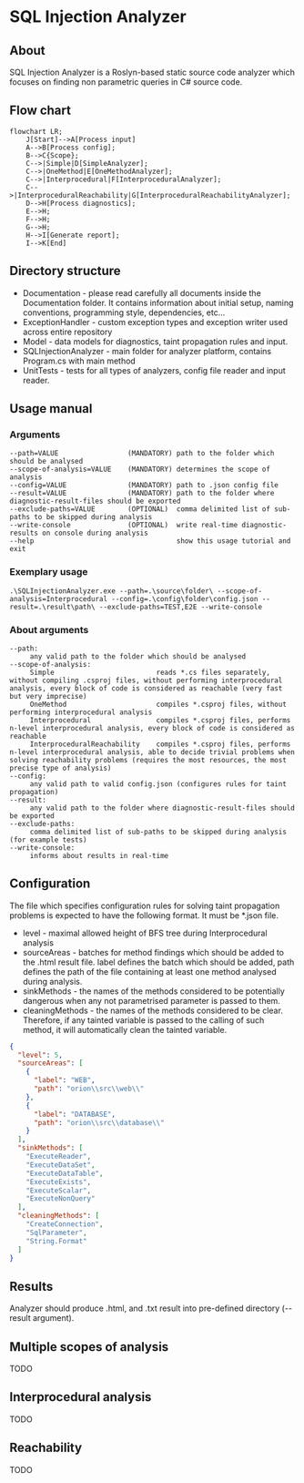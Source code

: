 # SQL Injection Analyzer
## About
SQL Injection Analyzer is a Roslyn-based static source code analyzer which focuses on finding non parametric queries in C# source code.


## Flow chart
```mermaid
flowchart LR;
    J[Start]-->A[Process input]
    A-->B[Process config];
    B-->C{Scope};
    C-->|Simple|D[SimpleAnalyzer];
    C-->|OneMethod|E[OneMethodAnalyzer];
    C-->|Interprocedural|F[InterproceduralAnalyzer];
    C-->|InterproceduralReachability|G[InterproceduralReachabilityAnalyzer];
    D-->H[Process diagnostics];
    E-->H;
    F-->H;
    G-->H;
    H-->I[Generate report];
    I-->K[End]
```

## Directory structure
- Documentation - please read carefully all documents inside the Documentation folder. It contains information about initial setup, naming conventions, programming style, dependencies, etc... 
- ExceptionHandler - custom exception types and exception writer used across entire repository
- Model - data models for diagnostics, taint propagation rules and input.
- SQLInjectionAnalyzer - main folder for analyzer platform, contains Program.cs with main method
- UnitTests - tests for all types of analyzers, config file reader and input reader.

## Usage manual
### Arguments
```
--path=VALUE                 (MANDATORY) path to the folder which should be analysed
--scope-of-analysis=VALUE    (MANDATORY) determines the scope of analysis
--config=VALUE               (MANDATORY) path to .json config file
--result=VALUE               (MANDATORY) path to the folder where diagnostic-result-files should be exported
--exclude-paths=VALUE        (OPTIONAL)  comma delimited list of sub-paths to be skipped during analysis
--write-console              (OPTIONAL)  write real-time diagnostic-results on console during analysis
--help                                   show this usage tutorial and exit
```
### Exemplary usage
``` shell
.\SQLInjectionAnalyzer.exe --path=.\source\folder\ --scope-of-analysis=Interprocedural --config=.\config\folder\config.json --result=.\result\path\ --exclude-paths=TEST,E2E --write-console
```
### About arguments
```
--path:
     any valid path to the folder which should be analysed
--scope-of-analysis:
     Simple                         reads *.cs files separately, without compiling .csproj files, without performing interprocedural analysis, every block of code is considered as reachable (very fast but very imprecise)
     OneMethod                      compiles *.csproj files, without performing interprocedural analysis
     Interprocedural                compiles *.csproj files, performs n-level interprocedural analysis, every block of code is considered as reachable
     InterproceduralReachability    compiles *.csproj files, performs n-level interprocedural analysis, able to decide trivial problems when solving reachability problems (requires the most resources, the most precise type of analysis)
--config:
     any valid path to valid config.json (configures rules for taint propagation)
--result:
     any valid path to the folder where diagnostic-result-files should be exported
--exclude-paths:
     comma delimited list of sub-paths to be skipped during analysis (for example tests)
--write-console:
     informs about results in real-time
```
## Configuration
The file which specifies configuration rules for solving taint propagation problems is expected to have the following format.
It must be *.json file.
- level - maximal allowed height of BFS tree during Interprocedural analysis
- sourceAreas - batches for method findings which should be added to the .html result file. label defines the batch which should be added, path defines the path of the file containing at least one method analysed during analysis.
- sinkMethods - the names of the methods considered to be potentially dangerous when any not parametrised parameter is passed to them.
- cleaningMethods - the names of the methods considered to be clear. Therefore, if any tainted variable is passed to the calling of such method, it will automatically clean the tainted variable.
```json
{
  "level": 5,
  "sourceAreas": [
    {
      "label": "WEB",
      "path": "orion\\src\\web\\"
    },
    {
      "label": "DATABASE",
      "path": "orion\\src\\database\\"
    }
  ],
  "sinkMethods": [
    "ExecuteReader",
    "ExecuteDataSet",
    "ExecuteDataTable",
    "ExecuteExists",
    "ExecuteScalar",
    "ExecuteNonQuery"
  ],
  "cleaningMethods": [
    "CreateConnection",
    "SqlParameter",
    "String.Format"
  ]
}
```
## Results
Analyzer should produce .html, and .txt result into pre-defined directory (--result argument).

## Multiple scopes of analysis
TODO
## Interprocedural analysis
TODO
## Reachability
TODO


